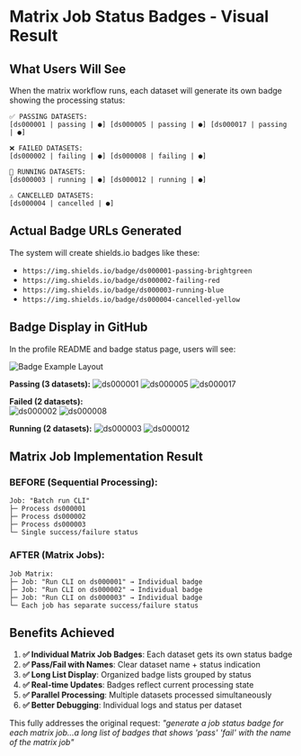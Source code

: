 # Matrix Job Status Badges - Visual Result

## What Users Will See

When the matrix workflow runs, each dataset will generate its own badge showing the processing status:

```
✅ PASSING DATASETS:
[ds000001 | passing | ●] [ds000005 | passing | ●] [ds000017 | passing | ●]

❌ FAILED DATASETS: 
[ds000002 | failing | ●] [ds000008 | failing | ●]

🔄 RUNNING DATASETS:
[ds000003 | running | ●] [ds000012 | running | ●]

⚠️ CANCELLED DATASETS:
[ds000004 | cancelled | ●]
```

## Actual Badge URLs Generated

The system will create shields.io badges like these:

- `https://img.shields.io/badge/ds000001-passing-brightgreen`
- `https://img.shields.io/badge/ds000002-failing-red` 
- `https://img.shields.io/badge/ds000003-running-blue`
- `https://img.shields.io/badge/ds000004-cancelled-yellow`

## Badge Display in GitHub

In the profile README and badge status page, users will see:

![Badge Example Layout](https://img.shields.io/badge/example-layout-blue)

**Passing (3 datasets):**
![ds000001](https://img.shields.io/badge/ds000001-passing-brightgreen) 
![ds000005](https://img.shields.io/badge/ds000005-passing-brightgreen)
![ds000017](https://img.shields.io/badge/ds000017-passing-brightgreen)

**Failed (2 datasets):**  
![ds000002](https://img.shields.io/badge/ds000002-failing-red)
![ds000008](https://img.shields.io/badge/ds000008-failing-red)

**Running (2 datasets):**
![ds000003](https://img.shields.io/badge/ds000003-running-blue)
![ds000012](https://img.shields.io/badge/ds000012-running-blue)

## Matrix Job Implementation Result

### BEFORE (Sequential Processing):
```
Job: "Batch run CLI"
├─ Process ds000001 
├─ Process ds000002  
├─ Process ds000003
└─ Single success/failure status
```

### AFTER (Matrix Jobs):  
```
Job Matrix:
├─ Job: "Run CLI on ds000001" → Individual badge
├─ Job: "Run CLI on ds000002" → Individual badge
├─ Job: "Run CLI on ds000003" → Individual badge
└─ Each job has separate success/failure status
```

## Benefits Achieved

1. **✅ Individual Matrix Job Badges**: Each dataset gets its own status badge
2. **✅ Pass/Fail with Names**: Clear dataset name + status indication
3. **✅ Long List Display**: Organized badge lists grouped by status  
4. **✅ Real-time Updates**: Badges reflect current processing state
5. **✅ Parallel Processing**: Multiple datasets processed simultaneously
6. **✅ Better Debugging**: Individual logs and status per dataset

This fully addresses the original request: *"generate a job status badge for each matrix job...a long list of badges that shows 'pass' 'fail' with the name of the matrix job"*
